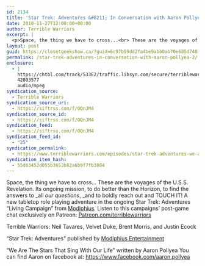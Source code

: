 ```yaml
---
id: 2134
title: 'Star Trek: Adventures &#8211; In Conversation with Aaron Pollyea'
date: 2018-11-27T12:00:00+00:00
author: Terrible Warriors
excerpt: |
  <p>Space, the thing we have to cross...<br> These are the voyages of the U.S.S. Revelation.<br> Its ongoing mission, to do better than the Horizon, to find the answers to&nbsp;<em>all&nbsp;</em>our questions<em>,&nbsp;</em>and to boldly reach out and TOUCH IT!<br> <br> A new tabletop role playing adventure in the ongoing Star Trek: Adventures "Living Campaign" from <a href="http://www.modiphius.com/">Modiphius</a>.<br> <br> Listen to this campaigns' post-game chat exclusively on Patreon:&nbsp;<a href="http://patreon.com/terriblewarriors">Patreon.com/terriblewarriors</a></p> <p>Terrible Warriors: Neil Tavares, Velvet Duke, Brent Morris, and Justin Ecock</p> <p>"Star Trek: Adventures" published by&nbsp;<a href="http://www.modiphius.com/">Modiphius Entertainment</a></p> <p>"We Are The Stars That Sing With Our Life" written by Aaron Pollyea<br> <br> You can find Aaron on facebook at:&nbsp;https://www.facebook.com/aaron.pollyea</p>
layout: post
guid: https://closetgeekshow.ca/?guid=6c97b99dd2fa4be9abb0ab70e685d740
permalink: /star-trek-adventures-in-conversation-with-aaron-pollyea-2/
enclosure:
  - |
    https://chtbl.com/track/533E2/traffic.libsyn.com/secure/terriblewarriors/TW-Star_Trek_Adventures-WATS-Interview.mp3?dest-id=577835
    42803577
    audio/mpeg
syndication_source:
  - Terrible Warriors
syndication_source_uri:
  - https://siftrss.com/f/OQnJM4
syndication_source_id:
  - https://siftrss.com/f/OQnJM4
syndication_feed:
  - https://siftrss.com/f/OQnJM4
syndication_feed_id:
  - "25"
syndication_permalink:
  - https://www.terriblewarriors.com/episodes/star-trek-adventures-we-are-the-stars-interview
syndication_item_hash:
  - 55d63452d055b3653b82a6b9f7fb3884
---
```

Space, the thing we have to cross&#8230; These are the voyages of the U.S.S. Revelation. Its ongoing mission, to do better than the Horizon, to find the answers to _all _our questions_, _and to boldly reach out and TOUCH IT! A new tabletop role playing adventure in the ongoing Star Trek: Adventures &#8220;Living Campaign&#8221; from [Modiphius](http://www.modiphius.com/). Listen to this campaigns&#8217; post-game chat exclusively on Patreon: [Patreon.com/terriblewarriors](http://patreon.com/terriblewarriors)

Terrible Warriors: Neil Tavares, Velvet Duke, Brent Morris, and Justin Ecock

&#8220;Star Trek: Adventures&#8221; published by [Modiphius Entertainment](http://www.modiphius.com/)

&#8220;We Are The Stars That Sing With Our Life&#8221; written by Aaron Pollyea You can find Aaron on facebook at: https://www.facebook.com/aaron.pollyea